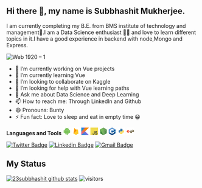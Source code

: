 
## Hi there 👋, my name is Subbhashit Mukherjee.
I am currently completing my B.E. from BMS institute of technology and management🚀.I am a Data Science enthusiast 👨‍💻 and love to learn different topics in it.I have a good experience in backend with node,Mongo and Express.

![Web 1920 – 1](https://user-images.githubusercontent.com/43717493/87220340-84d4f300-c380-11ea-8da9-dc82fec3abe2.png)

- 🔭 I’m currently working on Vue projects
- 🌱 I’m currently learning Vue
- 👯 I’m looking to collaborate on Kaggle
- 🤔 I’m looking for help with Vue learning paths
- 💬 Ask me about Data Science and Deep Learning
- 📫 How to reach me: Through Linkedln and Github
- 😄 Pronouns: Bunty
- ⚡ Fun fact: Love to sleep and eat in empty time 😁

**Languages and Tools**
<code><img height="20" src="https://raw.githubusercontent.com/github/explore/80688e429a7d4ef2fca1e82350fe8e3517d3494d/topics/android/android.png"></code>
<code><img height="20" src="https://raw.githubusercontent.com/github/explore/80688e429a7d4ef2fca1e82350fe8e3517d3494d/topics/firebase/firebase.png"></code>
<code><img height="20" src="https://raw.githubusercontent.com/github/explore/80688e429a7d4ef2fca1e82350fe8e3517d3494d/topics/kotlin/kotlin.png"></code>
<code><img height="20" src="https://raw.githubusercontent.com/github/explore/80688e429a7d4ef2fca1e82350fe8e3517d3494d/topics/javascript/javascript.png"></code>
<code><img height="20" src="https://raw.githubusercontent.com/github/explore/80688e429a7d4ef2fca1e82350fe8e3517d3494d/topics/nodejs/nodejs.png"></code>
<code><img height="20" src="https://raw.githubusercontent.com/github/explore/80688e429a7d4ef2fca1e82350fe8e3517d3494d/topics/cpp/cpp.png"></code>
<code><img height="20" src="https://raw.githubusercontent.com/github/explore/80688e429a7d4ef2fca1e82350fe8e3517d3494d/topics/python/python.png"></code>
<code><img height="20" src="https://raw.githubusercontent.com/github/explore/80688e429a7d4ef2fca1e82350fe8e3517d3494d/topics/git/git.png"></code>



[![Twitter Badge](https://img.shields.io/badge/-SMukhkherjee-1ca0f1?style=flat-square&labelColor=1ca0f1&logo=twitter&logoColor=white&link=https://twitter.com/SMukhkherjee)](https://twitter.com/SMukhkherjee) [![Linkedin Badge](https://img.shields.io/badge/-subbhashitmukherjee-blue?style=flat-square&logo=Linkedin&logoColor=white&link=subbhashit-mukherjee)](https://www.linkedin.com/in/subbhashit-mukherjee-71849a148/) [![Gmail Badge](https://img.shields.io/badge/-subbhashitmukherjee@gmail.com-c14438?style=flat-square&logo=Gmail&logoColor=white&link=mailto:subbhashitmukherjee@gmail.com)](mailto:subbhashitmukherjee@gmail.com)

## My Status
[![23subbhashit github stats](https://github-readme-stats.vercel.app/api?username=23subbhashit&show_icons=true&title_color=fff&icon_color=79ff97&text_color=9f9f9f&bg_color=151515)](https://github.com/anuraghazra/github-readme-stats)
![visitors](https://visitor-badge.glitch.me/badge?page_id=23subbhashit.23subbhashit)
<br><br>

